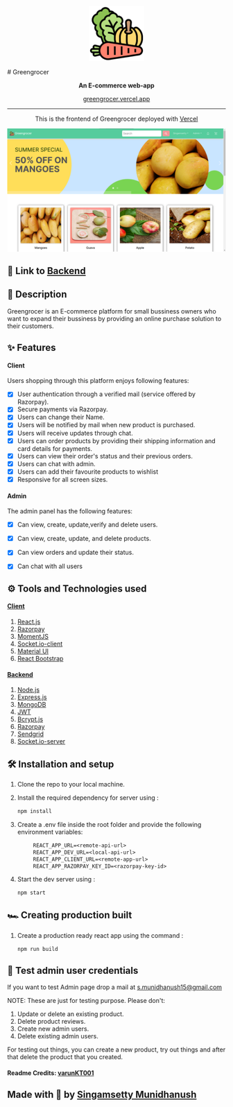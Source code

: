 
<p align='center'>
<img src='./src/assets/brand.svg'  width='25%'> 
</p>
# Greengrocer
<p align='center'>
<b>An E-commerce  web-app</b>
</p>
<p align='center'>
<a href='https://greengrocer.vercel.app' target='_blank'>greengrocer.vercel.app</a>
</p>

---

<p align='center'>
This is the frontend of Greengrocer deployed with
<a href='https://vercel.com/' target='_blank'>Vercel</a>
</p>

<p align='center'>
<img src='./src/assets/greengrocer.png'>
</p>

## 🚀 Link to [Backend](https://github.com/Dhanush1509/greengrocer-api)


## 🧾 Description

Greengrocer is an E-commerce platform for small bussiness owners who want to expand their bussiness by providing an online purchase solution to their customers.

## ✨ Features

#### Client

Users shopping through this platform enjoys following features:

- [x] User authentication through a verified mail (service offered by Razorpay).
- [x] Secure payments via Razorpay.
- [x] Users can change their Name.
- [x] Users will be notified by mail when new product is purchased.
- [x] Users will receive updates through chat.
- [x] Users can order products by providing their shipping information and card details for payments.
- [x] Users can view their order's status and their previous orders.
- [x] Users can chat with admin.
- [x] Users can add their favourite products to wishlist
- [x] Responsive for all screen sizes.

#### Admin

The admin panel has the following features:



- [x] Can view, create, update,verify and delete users.
- [x] Can view, create, update, and delete products.
- [x] Can view orders and update their status.
- [x] Can chat with all users



## ⚙ Tools and Technologies used

#### [Client](https://github.com/varunKT001/tomper-wear-ecommerce)

1. [React.js](https://reactjs.org/)
2.  [Razorpay](https://razorpay.com/)
3. [MomentJS](https://momentjs.com/)
4. [Socket.io-client](https://socket.io/)
5. [Material UI](https://v4.mui.com/)
6. [React Bootstrap](https://react-bootstrap.github.io/)


#### [Backend](https://github.com/Dhanush1509/greengrocer-api)

1. [Node.js](https://nodejs.org/en/)
2. [Express.js](https://expressjs.com/)
3. [MongoDB](https://www.mongodb.com/)
4. [JWT](https://jwt.io/)
5. [Bcrypt.js](https://github.com/dcodeIO/bcrypt.js)
6. [Razorpay](https://razorpay.com/)
7. [Sendgrid](https://sendgrid.com/)
8. [Socket.io-server](https://socket.io/)

## 🛠 Installation and setup

1. Clone the repo to your local machine.
2. Install the required dependency for server using :

   ```javascript
   npm install
   ```

3. Create a .env file inside the root folder and provide the following environment variables:

   ```env
        REACT_APP_URL=<remote-api-url>
        REACT_APP_DEV_URL=<local-api-url> 
        REACT_APP_CLIENT_URL=<remote-app-url>
        REACT_APP_RAZORPAY_KEY_ID=<razorpay-key-id>
   ```

4. Start the dev server using :

   ```javascript
   npm start
   ```

## 🏎 Creating production built

1. Create a production ready react app using the command :

   ```javascript
   npm run build
   ```

## 🤝  Test admin user credentials

If you want to test Admin page drop a mail at <a href="mailto:s.munidhanush15@gmail.com" target="_blank">s.munidhanush15@gmail.com</a>

NOTE: These are just for testing purpose. Please don't:

1. Update or delete an existing product.
2. Delete product reviews.
3. Create new admin users.
4. Delete existing admin users.

For testing out things, you can create a new product, try out things and after that delete the product that you created.


#### Readme Credits: <a href="https://github.com/varunKT001">varunKT001</a>


##  Made with 💖 by <a href="https://github.com/Dhanush1509">Singamsetty Munidhanush</a>
